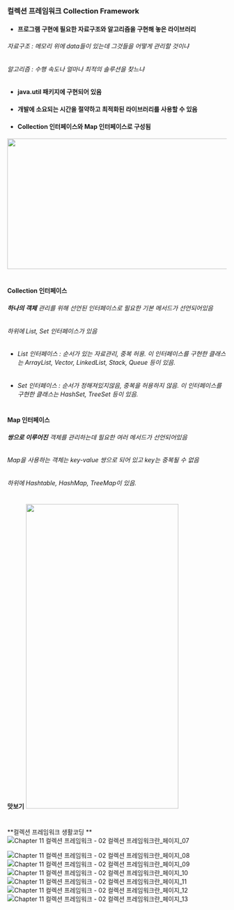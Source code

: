 ### 컬렉션 프레임워크 Collection Framework
* #### 프로그램 구현에 필요한 자료구조와 알고리즘을 구현해 놓은 라이브러리
###### 자료구조 : 메모리 위에 data들이 있는데 그것들을 어떻게 관리할 것이냐
###### 알고리즘 : 수행 속도나 얼마나 최적의 솔루션을 찾느냐 
* #### java.util 패키지에 구현되어 있음
* #### 개발에 소요되는 시간을 절약하고 최적화된 라이브러리를 사용할 수 있음
* #### Collection 인터페이스와 Map 인터페이스로 구성됨


<img src="https://user-images.githubusercontent.com/74708028/110276692-09af0400-8017-11eb-932c-4173ac2e4efb.jpg" width="650" height="300">
 
#
**Collection 인터페이스**
###### **하나의 객체** 관리를 위해 선언된 인터페이스로 필요한 기본 메서드가 선언되어있음
###### 하위에 List, Set 인터페이스가 있음
* ###### List 인터페이스 : 순서가 있는 자료관리, 중복 허용. 이 인터페이스를 구현한 클래스는 ArrayList, Vector, LinkedList, Stack, Queue 등이 있음.
* ###### Set 인터페이스 : 순서가 정해져있지않음, 중복을 허용하지 않음. 이 인터페이스를 구현한 클래스는 HashSet, TreeSet 등이 있음.

#
**Map 인터페이스**
###### **쌍으로 이루어진** 객체를 관리하는데 필요한 여러 메서드가 선언되어있음
###### Map을 사용하는 객체는 key-value 쌍으로 되어 있고 key는 중복될 수 없음
###### 하위에 Hashtable, HashMap, TreeMap이 있음.
#
**맛보기**
<img src="https://user-images.githubusercontent.com/74708028/110287801-7089e880-802a-11eb-8b7f-e2651aa0f794.png" width="350" height="700">
#
**컬렉션 프레임워크 생활코딩 **
![Chapter 11 컬렉션 프레임워크 - 02 컬렉션 프레임워크란_페이지_07](https://user-images.githubusercontent.com/74708028/110283485-821bc200-8023-11eb-9334-b9c8874d776f.png)

![Chapter 11 컬렉션 프레임워크 - 02 컬렉션 프레임워크란_페이지_08](https://user-images.githubusercontent.com/74708028/110283528-9495fb80-8023-11eb-8b21-dea052df6ef5.png)
![Chapter 11 컬렉션 프레임워크 - 02 컬렉션 프레임워크란_페이지_09](https://user-images.githubusercontent.com/74708028/110283533-965fbf00-8023-11eb-9ac2-7f4db34a391d.png)
![Chapter 11 컬렉션 프레임워크 - 02 컬렉션 프레임워크란_페이지_10](https://user-images.githubusercontent.com/74708028/110283549-9b247300-8023-11eb-977f-b6ae1ea94187.png)
![Chapter 11 컬렉션 프레임워크 - 02 컬렉션 프레임워크란_페이지_11](https://user-images.githubusercontent.com/74708028/110283559-9d86cd00-8023-11eb-9dec-be3939235ad1.png)
![Chapter 11 컬렉션 프레임워크 - 02 컬렉션 프레임워크란_페이지_12](https://user-images.githubusercontent.com/74708028/110283565-a081bd80-8023-11eb-9326-1b4a056e5c4b.png)
![Chapter 11 컬렉션 프레임워크 - 02 컬렉션 프레임워크란_페이지_13](https://user-images.githubusercontent.com/74708028/110283573-a24b8100-8023-11eb-91d9-63dbffb13447.png)
